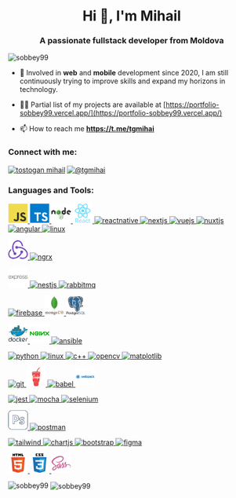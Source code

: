 <h1 align="center">Hi 👋, I'm Mihail</h1>
<h3 align="center">A passionate fullstack developer from Moldova</h3>

<p align="left"> <img src="https://komarev.com/ghpvc/?username=sobbey99&label=Profile%20views&color=0e75b6&style=flat" alt="sobbey99" /> </p>

-   🌱 Involved in **web** and **mobile** development since 2020, I am still continuously trying to improve skills and expand my horizons in technology.

-   👨‍💻 Partial list of my projects are available at [https://portfolio-sobbey99.vercel.app/](https://portfolio-sobbey99.vercel.app/)

-   📫 How to reach me **https://t.me/tgmihai**

<h3 align="left">Connect with me:</h3>
<p align="left">
<a href="https://linkedin.com/in/tostogan mihail" target="blank"><img align="center" src="https://raw.githubusercontent.com/rahuldkjain/github-profile-readme-generator/master/src/images/icons/Social/linked-in-alt.svg" alt="tostogan mihail" height="30" width="40" /></a>
<a href="https://t.me/tgmihai" target="blank"><img align="center" src="https://upload.wikimedia.org/wikipedia/commons/thumb/8/82/Telegram_logo.svg/2048px-Telegram_logo.svg.png" alt="@tgmihai" height="30" width="40" /></a>
</p>

<h3 align="left">Languages and Tools:</h3>
<p align="left"> 
<a href="https://developer.mozilla.org/en-US/docs/Web/JavaScript" target="_blank" rel="noreferrer">
<img src="https://raw.githubusercontent.com/devicons/devicon/master/icons/javascript/javascript-original.svg" alt="javascript" width="40" height="40" />
</a>
<a href="https://www.typescriptlang.org/" target="_blank" rel="noreferrer"> <img src="https://raw.githubusercontent.com/devicons/devicon/master/icons/typescript/typescript-original.svg" alt="typescript" width="40" height="40" /> </a>
<a href="https://nodejs.org" target="_blank" rel="noreferrer"> <img src="https://raw.githubusercontent.com/devicons/devicon/master/icons/nodejs/nodejs-original-wordmark.svg" alt="nodejs" width="40" height="40" /> </a>
<a href="https://reactjs.org/" target="_blank" rel="noreferrer"> <img src="https://raw.githubusercontent.com/devicons/devicon/master/icons/react/react-original-wordmark.svg" alt="react" width="40" height="40" /> </a>
<a href="https://reactnative.dev/" target="_blank" rel="noreferrer"> <img src="https://i1.wp.com/blog.alexdevero.com/wp-content/uploads/2018/12/react-native-expo-how-to-build-your-first-mobile-app.jpg?w=1024&ssl=1" alt="reactnative" width="40" height="40" /> </a>
<a href="https://nextjs.org/" target="_blank" rel="noreferrer"> <img src="https://cdn.jsdelivr.net/gh/devicons/devicon@latest/icons/nextjs/nextjs-original.svg" alt="nextjs" width="40" height="40" /> </a>
<a href="https://vuejs.org/" target="_blank" rel="noreferrer">
    <img src="https://cdn.jsdelivr.net/gh/devicons/devicon@latest/icons/vuejs/vuejs-original.svg" alt="vuejs" width="40" height="40" />
</a>
<a href="https://nuxt.com/" target="_blank" rel="noreferrer">
    <img src="https://cdn.jsdelivr.net/gh/devicons/devicon@latest/icons/nuxtjs/nuxtjs-original.svg" alt="nuxtjs" width="40" height="40" />
</a>

<a href="https://angular.dev/" target="_blank" rel="noreferrer">
    <img src="https://cdn.jsdelivr.net/gh/devicons/devicon@latest/icons/angular/angular-original.svg" alt="angular" width="40" height="40" />
</a>

<a href="https://threejs.org/" target="_blank" rel="noreferrer">
    <img src="https://cdn.jsdelivr.net/gh/devicons/devicon@latest/icons/threejs/threejs-original.svg" alt="linux" width="40" height="40" />
</a>

<a href="https://redux.js.org" target="_blank" rel="noreferrer"> <img src="https://raw.githubusercontent.com/devicons/devicon/master/icons/redux/redux-original.svg" alt="redux" width="40" height="40" /> </a>
<a href="https://ngrx.io/" target="_blank" rel="noreferrer"> <img src="https://cdn.jsdelivr.net/gh/devicons/devicon@latest/icons/ngrx/ngrx-original.svg" alt="ngrx" width="40" height="40" /> </a>

<a href="https://expressjs.com" target="_blank" rel="noreferrer"> <img src="https://raw.githubusercontent.com/devicons/devicon/master/icons/express/express-original-wordmark.svg" alt="express" width="40" height="40" /> </a>
<a href="https://nestjs.com/" target="_blank" rel="noreferrer"> <img src="https://cdn.jsdelivr.net/gh/devicons/devicon@latest/icons/nestjs/nestjs-original.svg" alt="nestjs" width="40" height="40" /> </a>
<a href="https://www.rabbitmq.com/" target="_blank" rel="noreferrer">
<img src="https://cdn.jsdelivr.net/gh/devicons/devicon@latest/icons/rabbitmq/rabbitmq-original.svg" alt="rabbitmq" width="40" height="40" />
</a>

<a href="https://firebase.google.com/" target="_blank" rel="noreferrer"> <img src="https://www.vectorlogo.zone/logos/firebase/firebase-icon.svg" alt="firebase" width="40" height="40" /> </a>
<a href="https://www.mongodb.com/" target="_blank" rel="noreferrer"> <img src="https://raw.githubusercontent.com/devicons/devicon/master/icons/mongodb/mongodb-original-wordmark.svg" alt="mongodb" width="40" height="40" /> </a>
<a href="https://www.postgresql.org" target="_blank" rel="noreferrer"> <img src="https://raw.githubusercontent.com/devicons/devicon/master/icons/postgresql/postgresql-original-wordmark.svg" alt="postgresql" width="40" height="40" /> </a>

<a href="https://www.docker.com/" target="_blank" rel="noreferrer"> <img src="https://raw.githubusercontent.com/devicons/devicon/master/icons/docker/docker-original-wordmark.svg" alt="docker" width="40" height="40" /> </a>
<a href="https://www.nginx.com" target="_blank" rel="noreferrer"> <img src="https://raw.githubusercontent.com/devicons/devicon/master/icons/nginx/nginx-original.svg" alt="nginx" width="40" height="40" /> </a>
<a href="https://www.ansible.com/" target="_blank" rel="noreferrer">
<img src="https://cdn.jsdelivr.net/gh/devicons/devicon@latest/icons/ansible/ansible-original.svg" alt="ansible" width="40" height="40" />
</a>

<a href="https://www.python.org/" target="_blank" rel="noreferrer">
    <img src="https://cdn.jsdelivr.net/gh/devicons/devicon@latest/icons/python/python-original.svg" alt="python" width="40" height="40" />
</a>

<a href="https://ubuntu.com/" target="_blank" rel="noreferrer">
    <img src="https://cdn.jsdelivr.net/gh/devicons/devicon@latest/icons/linux/linux-original.svg" alt="linux" width="40" height="40" />
</a>

<a href="https://cplusplus.com/" target="_blank" rel="noreferrer">
    <img src="https://cdn.jsdelivr.net/gh/devicons/devicon@latest/icons/cplusplus/cplusplus-original.svg" alt="c++" width="40" height="40" />
</a>

<a href="https://opencv.org/" target="_blank" rel="noreferrer">
    <img src="https://cdn.jsdelivr.net/gh/devicons/devicon@latest/icons/opencv/opencv-original.svg" alt="opencv" width="40" height="40" />
</a>

<a href="https://matplotlib.org/" target="_blank" rel="noreferrer">
    <img src="https://cdn.jsdelivr.net/gh/devicons/devicon@latest/icons/matplotlib/matplotlib-original.svg" alt="matplotlib" width="40" height="40" />
</a>

<a href="https://git-scm.com/" target="_blank" rel="noreferrer"> <img src="https://www.vectorlogo.zone/logos/git-scm/git-scm-icon.svg" alt="git" width="40" height="40" /> </a>
<a href="https://gulpjs.com" target="_blank" rel="noreferrer"> <img src="https://raw.githubusercontent.com/devicons/devicon/master/icons/gulp/gulp-plain.svg" alt="gulp" width="40" height="40" /> </a>
<a href="https://babeljs.io/" target="_blank" rel="noreferrer"> <img src="https://www.vectorlogo.zone/logos/babeljs/babeljs-icon.svg" alt="babel" width="40" height="40" /> </a>
<a href="https://webpack.js.org" target="_blank" rel="noreferrer">
<img src="https://raw.githubusercontent.com/devicons/devicon/d00d0969292a6569d45b06d3f350f463a0107b0d/icons/webpack/webpack-original-wordmark.svg" alt="webpack" width="40" height="40" />
</a>

<a href="https://jestjs.io" target="_blank" rel="noreferrer"> <img src="https://www.vectorlogo.zone/logos/jestjsio/jestjsio-icon.svg" alt="jest" width="40" height="40" /> </a>
<a href="https://mochajs.org" target="_blank" rel="noreferrer"> <img src="https://www.vectorlogo.zone/logos/mochajs/mochajs-icon.svg" alt="mocha" width="40" height="40" /> </a>
<a href="https://www.selenium.dev/" target="_blank" rel="noreferrer">
<img src="https://cdn.jsdelivr.net/gh/devicons/devicon@latest/icons/selenium/selenium-original.svg" alt="selenium" width="40" height="40" />
</a>

<a href="https://www.photoshop.com/en" target="_blank" rel="noreferrer"> <img src="https://raw.githubusercontent.com/devicons/devicon/master/icons/photoshop/photoshop-line.svg" alt="photoshop" width="40" height="40" /> </a>
<a href="https://postman.com" target="_blank" rel="noreferrer"> <img src="https://www.vectorlogo.zone/logos/getpostman/getpostman-icon.svg" alt="postman" width="40" height="40" /> </a>

<a href="https://tailwindcss.com/" target="_blank" rel="noreferrer"> <img src="https://www.vectorlogo.zone/logos/tailwindcss/tailwindcss-icon.svg" alt="tailwind" width="40" height="40" /> </a>
<a href="https://www.chartjs.org" target="_blank" rel="noreferrer"> <img src="https://www.chartjs.org/media/logo-title.svg" alt="chartjs" width="40" height="40" /> </a>
<a href="https://getbootstrap.com" target="_blank" rel="noreferrer"> <img src="https://cdn.jsdelivr.net/gh/devicons/devicon@latest/icons/bootstrap/bootstrap-original.svg" alt="bootstrap" width="40" height="40" /> </a>
<a href="https://www.figma.com/" target="_blank" rel="noreferrer"> <img src="https://www.vectorlogo.zone/logos/figma/figma-icon.svg" alt="figma" width="40" height="40" /> </a>

<a href="https://www.w3.org/html/" target="_blank" rel="noreferrer"> <img src="https://raw.githubusercontent.com/devicons/devicon/master/icons/html5/html5-original-wordmark.svg" alt="html5" width="40" height="40" /> </a>
<a href="https://www.w3schools.com/css/" target="_blank" rel="noreferrer"> <img src="https://raw.githubusercontent.com/devicons/devicon/master/icons/css3/css3-original-wordmark.svg" alt="css3" width="40" height="40" /> </a>
<a href="https://sass-lang.com" target="_blank" rel="noreferrer"> <img src="https://raw.githubusercontent.com/devicons/devicon/master/icons/sass/sass-original.svg" alt="sass" width="40" height="40" /> </a>

</p>

<p><img align="left" src="https://github-readme-stats.vercel.app/api/top-langs?username=sobbey99&show_icons=true&locale=en&layout=compact" alt="sobbey99" /></p>

<p>&nbsp;<img align="center" src="https://github-readme-stats.vercel.app/api?username=sobbey99&show_icons=true&locale=en" alt="sobbey99" /></p>
